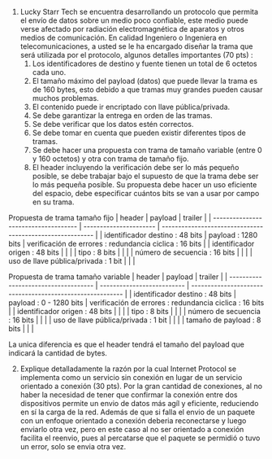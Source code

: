 1. Lucky Starr Tech se encuentra desarrollando un protocolo que permita el envío de
datos sobre un medio poco confiable, este medio puede verse afectado por radiación
electromagnética de aparatos y otros medios de comunicación. En calidad Ingeniero
o Ingeniera en telecomunicaciones, a usted se le ha encargado diseñar la trama que
será utilizada por el protocolo, algunos detalles importantes (70 pts) :
	1. Los identificadores de destino y fuente tienen un total de 6 octetos cada uno.
	2. El tamaño máximo del payload (datos) que puede llevar la trama es de 160 bytes, esto debido a que tramas muy grandes pueden causar muchos problemas.
	3. El contenido puede ir encriptado con llave pública/privada.
	4. Se debe garantizar la entrega en orden de las tramas.
	5. Se debe verificar que los datos estén correctos.
	6. Se debe tomar en cuenta que pueden existir diferentes tipos de tramas.
	7. Se debe hacer una propuesta con trama de tamaño variable (entre 0 y 160 octetos) y otra con trama de tamaño fijo.
	8. El header incluyendo la verificación debe ser lo más pequeño posible, se debe trabajar bajo el supuesto de que la trama debe ser lo más pequeña posible.
	Su propuesta debe hacer un uso eficiente del espacio, debe especificar cuántos bits se van a usar por campo en su trama.
	
Propuesta de trama tamaño fijo
|           header                     |       payload          |                trailer                                    | 
| ------------------------------------ | ---------------------- | --------------------------------------------------------- |
| identificador destino : 48 bits      | payload : 1280 bits    |  verificación de errores : redundancia ciclica : 16  bits |
| identificador origen : 48 bits       |                        |                                                           | 
| tipo : 8 bits                       |                        |                                                           |
| número de secuencia : 16 bits        |                        |                                                           |
| uso de llave pública/privada : 1 bit |                        |                                                           | 



Propuesta de trama tamaño variable
|           header                     |       payload              |                trailer                                    | 
| ------------------------------------ | -------------------------- | --------------------------------------------------------- |
| identificador destino : 48 bits      | payload : 0 - 1280 bits    |  verificación de errores : redundancia ciclica : 16  bits |
| identificador origen : 48 bits       |                            |                                                           | 
| tipo : 8 bits                       |                            |                                                           |
| número de secuencia : 16 bits        |                            |                                                           |
| uso de llave pública/privada : 1 bit |                            |                                                           | 
| tamaño de payload : 8 bits						|                            |                                                           |

La unica diferencia es que el header tendrá el tamaño del payload que indicará la cantidad de bytes.
	
2. Explique detalladamente la razón por la cual Internet Protocol se implementa como
un servicio sin conexión en lugar de un servicio orientado a conexión (30 pts).
Por la gran cantidad de conexiones, al no haber la necesidad de tener que confirmar la conexión entre dos dispositivos permite un envio de datos más agíl y eficiente, reduciendo en sí la carga de la red. Además de que si falla el envio de un paquete con un enfoque orientado a conexión deberia reconectarse y luego enviarlo otra vez, pero en este caso al no ser orientado a conexión facilita el reenvio, pues al percatarse que el paquete se permidió o tuvo un error, solo se envia otra vez.